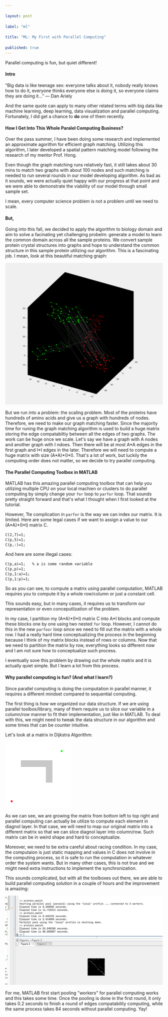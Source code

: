 ```yaml
---

layout: post

label: "ml"

title: "ML: My First with Parallel Computing"

published: true
---
```


Parallel computing is fun, but quiet different!

#### Intro

“Big data is like teenage sex: everyone talks about it, nobody really knows how to do it, everyone thinks everyone else is doing it, so everyone claims they are doing it…” — Dan Ariely

And the same quote can apply to many other related terms with big data like machine learning, deep learning, data visualization and parallel computing. Fortunately, I did get a chance to **do** one of them recently. 

#### How I Get Into This Whole Paralel Computing Business?

Over the pass summer, I have been doing some research and implemented an approximate agorithm for efficient graph matching. Utilizing this algorithm, I later developed a spatial pattern matching model following the research of my mentor Prof. Hong.

Even though the graph matching runs relatively fast, it still takes about 30 mins to match two graphs with about 100 nodes and such matching is needed to run several rounds in our model developing algorithm. As bad as it sounds, we were actually quiet happy with our progress at that point and we were able to demonstrate the viability of our model through small sample set. 

I mean, every computer science problem is not a problem until we need to scale.

#### But,

Going into this fall, we decided to apply the algorithm to biology domain and aim to solve a facinating yet challenging probelm: generate a model to learn the common domain across all the sample proteins. We convert sample protein crystal structures into graphs and hope to understand the common structure in this sample protein utilizing our algorithm. This is a fascinating job. I mean, look at this beautiful matching graph:

![p-compute-1](https://raw.githubusercontent.com/WesleyyC/blog/gh-pages/images/p-compute-1.png)

But we run into a problem: the scaling problem. Most of the proteins have hundreds of amino acids and give us a graph with hundreds of nodes. Therefore, we need to make our graph matching faster. Since the majority time for runing the graph matching algorithm is used to build a huge matrix storing the edge compatabiltiy between all the edges of two graphs. The work can be huge once we scale. Let's say we have a graph with A nodes and another graph with I ndoes. Then there will be at most A\*A edges in the first graph and I\*I edges in the later. Therefore we will need to compute a huge matrix with size (A\*A)\*(I\*I). That's a lot of work, but luckily the computing order does not matter, so we decide to try parallel computing.

#### The Parallel Computing Toolbox in MATLAB

MATLAB has this amazing parallel computing toolbox that can help you utilizing multiple CPU on your local machien or clusters to do parallel computing by simply change your `for` loop to `parfor` loop. That sounds pretty straight forward and that's what I thought when I first looked at the tutorial.

However, Tte complication in `parfor` is the way we can index our matrix. It is limited. Here are some legal cases if we want to assign a value to our (A\*A)\*(I\*I) matrix C.

```
C(2,7)=1;
C(p,5)=1;
C(p,:)=1;
```
And here are some illegal cases:

```
C(p,a)=1;	% a is some random variable
C(p,p)=1;
C(p,1:a)=1;
C(p,1:p)=1;

```
So as you can see, to compute a matrix using parallel computation, MATLAB requires you to compute it by a whole row/column or just a constant cell.

This sounds easy, but in many cases, it requires us to transform our representation or even conceputlization of the problem.

In my case, I partition my (A\*A)\*(I\*I) matrix C into A\*I blocks and compute these blocks one by one using two nested `for` loop. However, I cannot do this in the new `parfoor` loop since we need to fill out the matrix with a whole row. I had a really hard time conceptualizing the process in the beginning because I think of my matrix blocks instead of rows or columns. Now that we need to partition the matrix by row, everything looks so different now and I am not sure how to conceptualize such process.

I eventually sove this problem by drawing out the whole matrix and it is actually quiet simple. But I learn a lot from this process.

#### Why parallel computing is fun? (And what I learn?)

Since parallel computing is doing the computation in parallel manner, it requires a different mindset compared to sequential computing.

The first thing is how we organized our data structure. If we are using parallel toolbox/library, many of them require us to slice our variable in a column/row manner to fit their implementation, just like in MATLAB. To deal with this, we might need to tweak the data structure in our algorithm and some times that can be counter intuitive.

Let's look at a matrix in Dijkstra Algorithm:

![p-compute-3](https://raw.githubusercontent.com/WesleyyC/blog/gh-pages/images/p-compute-3.gif)

As we can see, we are growing the matrix from bottom left to top right and parallel computing can actually be utilize to compute each element in diagnol layer. In that case, we will need to map our original matrix into a different matrix so that we can slice diagnol layer into column/row. Such matrix can be in weird shape and hard to conceptualize.

Moreover, we need to be extra careful about racing condition. In my case, the computaion is just static mapping and values in C does not involve in the computing process, so it is safe to run the computation in whatever order the system wants. But in many other cases, this is not true and we might need extra instructions to implement the synchronization.

This sounds complicated, but with all the toolboxes out there, we are able to build parallel computing solution in a couple of hours and the improvement is amazing:

![p-compute-2](https://raw.githubusercontent.com/WesleyyC/blog/gh-pages/images/p-compute-2.png)

For me, MATLAB first start pooling "workers" for parallel computing works and this takes some time. Once the pooling is done in the first round, it only takes 0.2 seconds to finish a round of edges compatability computing, while the same process takes 84 seconds without parallel computing. Yay!

